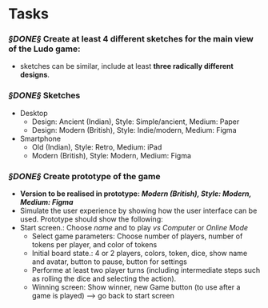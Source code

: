 # **Tasks**

###  ***§DONE§*** **Create at least 4 different sketches for the main view of the Ludo game**: 
  - sketches can be similar, include at least **three radically different designs**.

  ### ***§DONE§*** **Sketches**
  - Desktop
    - Design: Ancient (Indian), Style: Simple/ancient, Medium: Paper
    - Design: Modern (British), Style: Indie/modern, Medium: Figma
  - Smartphone
    - Old (Indian), Style: Retro, Medium: iPad
    - Modern (British), Style: Modern, Medium: Figma
    
  

###  ***§DONE§*** **Create prototype of the game**
- **Version to be realised in prototype: *Modern (British), Style: Modern, Medium: Figma***
- Simulate the user experience by showing how the user interface can be used.
Prototype should show the following:
- Start screen.:  Choose *name* and to play *vs Computer* or *Online Mode*
  - Select game parameters: Choose number of players, number of tokens per player, and color of tokens
  - Initial board state.: 4 or 2 players, colors, token, dice, show name and avatar, button to pause, button for settings 
  - Performe at least two player turns (including intermediate steps such as
    rolling the dice and selecting the action).
  - Winning screen: Show winner, new Game button (to use after a game is played) --> go back to start screen
